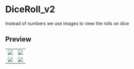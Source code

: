 # DiceRoll_v2
Instead of numbers we use images to view the rolls on dice 

## Preview

<table>
  <tr>
    <td><img src="![image](https://user-images.githubusercontent.com/57259880/164910692-6cdfe276-e805-4f27-a8c6-0d372679dd46.png)" ></td>
    <td><img src="![image](https://user-images.githubusercontent.com/57259880/164910713-7660cb08-578c-4018-9fc8-2e30b6db05e6.png))"></td>

  </tr>
    <tr>
    <td><img src="![image](https://user-images.githubusercontent.com/57259880/164910713-7660cb08-578c-4018-9fc8-2e30b6db05e6.png)" ></td>
    <td><img src="![image](https://user-images.githubusercontent.com/57259880/164910713-7660cb08-578c-4018-9fc8-2e30b6db05e6.png)"></td>

 </table>

